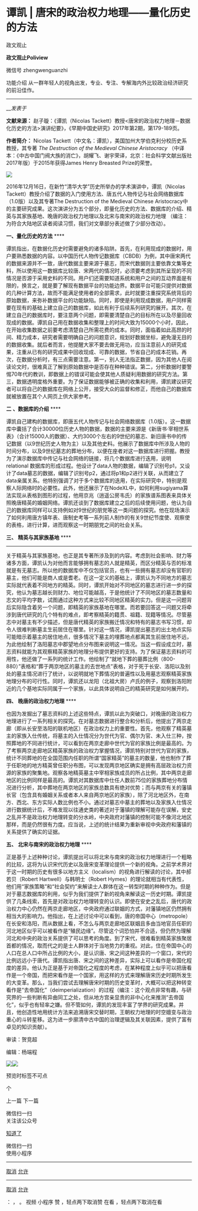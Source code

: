

#  谭凯 | 唐宋的政治权力地理——量化历史的方法

政文观止  

**政文观止Poliview** 

微信号 zhengwenguanzhi

功能介绍 从一群年轻人的视角出发，专业、专注、专解海内外比较政治经济研究的前沿佳作。

____

___发表于_


**文献来源：** 赵子璇：《谭凯（Nicolas
Tackett）教授<唐宋的政治权力地理－数据化历史的方法>演讲纪要》，《早期中国史研究》2017年第2期，第179-189页。

 **作者简介：** Nicolas Tackett（中文名：谭凯），美国加州大学伯克利分校历史系教授，其专著 _The Destruction of
the Medieval Chinese Aristocracy_
（中译本：《中古中国门阀大族的消亡》，胡耀飞、谢宇荣译，北京：社会科学文献出版社2017年版）于2015年获得James Henry Breasted
Prize的荣誉。

![](/images/389/2.jpeg)

  

  

  

2016年12月16日，在新竹“清华大学”历史所举办的学术演讲中，谭凯（Nicolas
Tackett）教授介绍了数据的入门使用方法、唐五代人物传记与社会网络数据库（1.0版）以及其专著The Destruction of the
Medieval Chinese
Aristocracy中的主要研究成果。这次演讲分为五个部分，即量化历史的方法、数据库的介绍、精英与其家族基地、晚唐的政治权力地理以及北宋与南宋的政治权力地理
（编注：为符合大陆地区读者阅读习惯，我们对文章部分表述做了少部分改动）。

  

 **一、量化历史的方法** ****

谭凯指出，在数据化历史时需要避免的诸多陷阱。首先，在利用现成的数据时，用户要熟悉数据的内容。以中国历代人物传记数据库（CBDB）为例，其中唐宋两代的数据来源并不一致，唐代数据主要来源于墓志，而宋代数据则主要依靠文集等史料，所以使用这一数据库比较唐、宋两代的情况时，必须要考虑到其所呈现的不同情况是否源于采用史料的不同。用户们还需要知道系统和用户之间的互动界面是有限的，换言之，就是要了解现有数据平台的功能边界。数据平台可能只提供对数据的几种计算方法，故而不能满足使用者的全部需求，此时就要注重探究系统背后的原始数据，来弥补数据平台的功能缺陷。同时，即使是利用现成数据，用户同样需要在现有的基础上建立自己的数据库，如此有利于后续系列研究的展开。其次，在建立自己的数据库时，要注意两个问题，即需要清楚自己的目标所在以及尽量回收现成的数据。谭凯自己用在数据收集和整理上的时间大致为15000个小时，因此，在开始收集数据之前要考虑清楚自己所需花费的成本。同时，面临着如此高昂的时间、精力成本，研究者需要明确自己的问题意识，规划好数据坐标，避免漫无目的的数据收集。就后者而言，他提醒大家不要去做无用功，应当注意前人的研究成果，注重从已有的研究成果中回收现成、可靠的数据，节省自己的成本花销。再次，在数据分析时，有三点需要注意。第一，别人无法指正数据，因为其他人在阅读论文时，很难真正了解到原始数据中是否存在种种错误。第二，分析数据时要警惕70年代的教训，即数据上的错误可能会使其他人质疑利用数据的研究方法。第三，数据透明度格外重要。为了保证数据能够被正确的收集和利用，谭凯建议研究者可以将自己的数据库在网络上公开，接受大众的监督和修正，而他自己的数据库就被放置在其个人网页上供大家参考。

  

 **二** **、数据库的介绍** ****

  

谭凯自己建构的数据库，即唐五代人物传记与社会网络数据库（1.0版）。这一数据库中囊括了合计30000位历史人物的数据，数据的主要来源是《新唐书·宰相世系表》（合计15000人的数据）、大约3000个左右的9世纪的墓志、新旧唐书中的传记数据（以9世纪历史人物为主）以及其他史料。他展示了数据库中所涉及人物的时间分布，以及9世纪墓志的葬地分布，以便在座者对这一数据库进行把握。教授为了演示数据库中传记与社会网络的链接，将几个数据库进行迭用，说明relational
数据库的形成过程。他设计了data人物的数据，编辑了识别号p1，又设计了data墓志的数据，编辑了识别号p2，通过将p1和p2进行关联，从而建立了data亲属关系。他特别强调了对于多个数据库的迭用，在实际研究中，特别是观察人际网络时的必要性。此外，他还展示了在NodeXL中，如何利用sugiyama算法实现从表格到图形的过程，他用京兆（逍遥公房韦氏）的家族谱系图表来具体关照晚唐精英的婚姻网络。谭凯还谈到了数据库建立之后的后续使用问题，他认为自己的数据库同样可以支持例如对9世纪的朋党等这一类问题的探究。他在现场演示了如何利用唐方镇年表、唐制史考等一系列前人制作的有关9世纪节度使、观察使的表格，进行计算，进而观察这一时期朋党之间的社会关系。

  

 **三、** **精英与其家族基地** ****

  

 ****

关于精英与其家族基地，也正是其专著所涉及到的内容。考虑到社会影响、财力等诸多方面，谭凯认为对他而言能够拥有墓志的人就是精英，而区分精英与否的标准就是有无墓志。所以他的数据库中不仅包括官员，也有一些拥有墓志却没有官职的墓主，他们可能是商人或是耆老。在这一定义的基础上，谭凯认为不同地方的墓志实际就代表着不同地方的精英。同时，谭凯开始对不同地区的墓志进行进一步的探究，他认为墓志越长则财力、地位可能越高，于是他统计了不同地区的墓志数量和志文的平均字数，试图通过这种方式来比较不同地区精英的实力。但是这一问题背后实际隐含着另一个问题，即精英的家族基地在哪里。而若要回答这一问题又将牵涉到唐代研究的几个特有的难点，即考察精英的籍贯、祖籍、现籍等情况。尽管墓志中对墓主有不少描述，但是唐代精英的家族搬迁情况和特有的墓志书写习惯，却令人很难判断墓主生前居住在哪里。针对这一情况，谭凯提出墓志的出土地点实际可能暗示着墓主的居住地点，很多情况下墓主的埋葬地点都离其生前居住地不远，为此他绘制了洛阳墓志中郡望地点分布图来说明这一情况。当这一假设成立时，墓志资料就能为其观察精英家族的地理分布提供更好的支持。为了保证墓志资料的可用性，他还做了一系列的统计工作。他绘制了“就地下葬的墓葬比例（800-880）”表格和“葬于两京地区的墓主的去世地点”表格，对于死于长安、洛阳以及别处的墓主情况进行了统计，以说明就地下葬情况的普遍性以及用墓志观察精英家族地理分布的可行性。同时，谭凯还以龙阳（北祖大房）卢氏的例子，观察到洛阳附近的几个基地实际同属于一个家族，以此具体说明自己的精英研究是如何展开的。  

 **四、** **晚唐的政治权力地理** ****

也因为发掘出了墓志资料的上述这些特点，谭凯以此为突破口，对晚唐的政治权力地理进行了一系列相关的探究。在对墓志数据进行整合和分析后，他提出了两京走廊（即从长安至洛阳的联机地区）在政治权力上的重要性。首先，他观察了精英墓主的家族入仕传统，将墓主的入仕情况分为世代为官、偶尔为官、未入仕三种，按照葬地的不同进行统计，可以看到在两京走廊中世代为官的家族比例是最高的。为了考察两京走廊地区精英家族的政治权力掌握情况，谭凯特别对世代为官的家族，统计不同葬地的在全国范围内任职的所谓“国家精英”的墓主的数量，他也制作了葬于任职地的地方精英曾任职分布图，可以发现两京地区确实是拥有高层政治权力资源的家族的聚集地。观察各地精英墓主中宰相家族成员的所占比例，其中两京走廊地区的比例同样是最高的。谭凯对其数据库中仕任人数前75位的家族葬地分布情况进行分析，其中葬地在两京地区的家族总数具有绝对优势；而与两京有关的藩镇长官（包含具有婚姻关系或者本人来自两京地区的家族），除了河北地区外，在南方、西北、东方实际人数比例也不小。通过对墓志中墓主的葬地以及家族入仕情况进行数据统计后，不难发现以往通史类的著述对于藩镇的理解可能存在误解，安史之乱并不是政治权力地理转变的分水岭，中央政府对藩镇的控制可能不像河北地区那样，而是仍然很有力度。应当说，上述的统计结果为重新审视中央政府和藩镇的关系提供了确实的证据。  

 **五、** **北宋与南宋的政治权力地理** ****

  
正是基于上述种种讨论，谭凯提出可以将北宋与南宋的政治权力地理进行一个粗略的比较，这将为认识宋代历史以及唐宋变革理论提供一个新的视角。之前学术界对于这一时期的历史有很多以地方主义（localism）的视角进行解读的讨论，其中郝若贝（Robert
Hartwell）与韩明士（Robert
Hymes）的理论就相当有代表性，他们用“家族策略”和“社会契约”来解读士人群体在这一转型时期的种种作为。但是对于墓志数据库的利用，似乎为我们提供了新的视角来解读这一历史时期。谭凯提供了几条线索，首先是对政治权力地理转变的认识。即使在安史之乱后，唐代的政治权力中心仍然在两京走廊地区，中央政府通过联姻的方式，对藩镇地区仍然拥有相当大的影响力。他指出，在上述讨论中可以看到，唐的帝国中心（metropole）在长安和洛阳，而从数据上看，不怎么与两京走廊地区联姻且多由当地官员任职的河北地区似乎可以被看作是“殖民边缘”。尽管这个词恐怕并不合适，但仍然为理解河北和中央的政治关系提供了可以思考的角度。到了宋代，很难看到精英家族聚居首都的情况，取而代之的是士人群体对于当地势力的重视。对此，住在帝国中心的人口在总人口中所占比例的大小，是认识唐、宋之间这种差异的一个窗口，宋代的比例远远小于唐代。谭凯指出唐、宋之间的这种差异，实际上可以看作是帝国化程度的差异。他认为正是基于对帝国化之程度的考虑，在某种程度上似乎可以把唐看作是一个帝国，而把宋看作是一个国家，用这样的方式来理解唐宋历史时期所发生的大变革。那么，当我们尝试去理解唐宋时期的历史变革时，大概可以把这种转变看作是“去帝国化”（deimperialization）的过程（编注：这个观点非常有趣，与研究界的一些判断有异曲同工之处，但从地方宫亲显贵的非中心化来推测“去帝国化”，似乎也有轻率之嫌。但不管如何，谭凯的发现丰富了学界的研究成果。并且，他创造性地用统计方法来追溯唐宋交替时期，王朝权力地理的时空嬗变与政治重心的斗转星移。这为进一步廓清中古中国的治理逻辑及其关联因素，提供了富有卓见的知识贡献）。  

审读：贺竞超  

编辑：杨端程

![](/images/389/3.jpeg)![](/images/389/4.jpeg)

预览时标签不可点



个

上一篇 下一篇



微信扫一扫  
关注该公众号

[知道了](javascript:;)

 微信扫一扫  
使用小程序

****

[取消](javascript:void\(0\);) [允许](javascript:void\(0\);)

****

[取消](javascript:void\(0\);) [允许](javascript:void\(0\);)

： ， 。 视频 小程序 赞 ，轻点两下取消赞 在看 ，轻点两下取消在看

